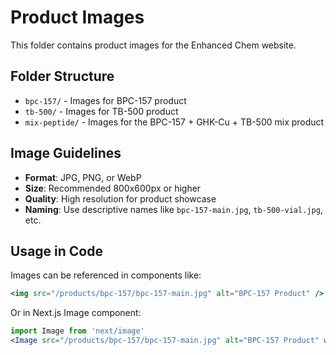 # Product Images

This folder contains product images for the Enhanced Chem website.

## Folder Structure

- `bpc-157/` - Images for BPC-157 product
- `tb-500/` - Images for TB-500 product  
- `mix-peptide/` - Images for the BPC-157 + GHK-Cu + TB-500 mix product

## Image Guidelines

- **Format**: JPG, PNG, or WebP
- **Size**: Recommended 800x600px or higher
- **Quality**: High resolution for product showcase
- **Naming**: Use descriptive names like `bpc-157-main.jpg`, `tb-500-vial.jpg`, etc.

## Usage in Code

Images can be referenced in components like:
```jsx
<img src="/products/bpc-157/bpc-157-main.jpg" alt="BPC-157 Product" />
```

Or in Next.js Image component:
```jsx
import Image from 'next/image'
<Image src="/products/bpc-157/bpc-157-main.jpg" alt="BPC-157 Product" width={400} height={300} />
```
